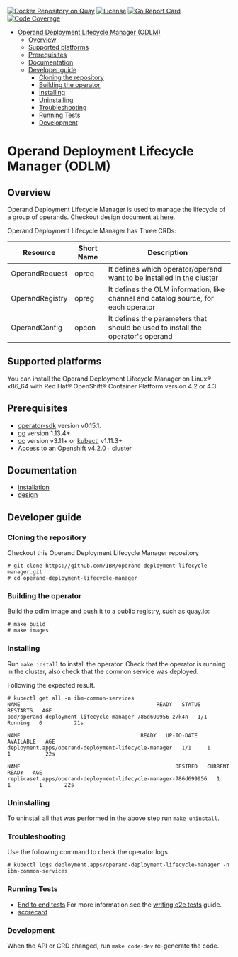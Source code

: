 [![Docker Repository on Quay](https://quay.io/repository/opencloudio/odlm/status "Docker Repository on Quay")](https://quay.io/repository/opencloudio/odlm)
[![License](http://img.shields.io/:license-apache-blue.svg)](http://www.apache.org/licenses/LICENSE-2.0.html)
[![Go Report Card](https://goreportcard.com/badge/github.com/IBM/operand-deployment-lifecycle-manager)](https://goreportcard.com/report/github.com/IBM/operand-deployment-lifecycle-manager)
[![Code Coverage](https://codecov.io/gh/IBM/operand-deployment-lifecycle-manager/branch/master/graphs/badge.svg?branch=master)](https://codecov.io/gh/IBM/operand-deployment-lifecycle-manager?branch=master)
<!-- START doctoc generated TOC please keep comment here to allow auto update -->
<!-- DON'T EDIT THIS SECTION, INSTEAD RE-RUN doctoc TO UPDATE -->

- [Operand Deployment Lifecycle Manager (ODLM)](#operand-deployment-lifecycle-manager-odlm)
  - [Overview](#overview)
  - [Supported platforms](#supported-platforms)
  - [Prerequisites](#prerequisites)
  - [Documentation](#documentation)
  - [Developer guide](#developer-guide)
    - [Cloning the repository](#cloning-the-repository)
    - [Building the operator](#building-the-operator)
    - [Installing](#installing)
    - [Uninstalling](#uninstalling)
    - [Troubleshooting](#troubleshooting)
    - [Running Tests](#running-tests)
    - [Development](#development)

<!-- END doctoc generated TOC please keep comment here to allow auto update -->

# Operand Deployment Lifecycle Manager (ODLM)

## Overview

Operand Deployment Lifecycle Manager is used to manage the lifecycle of a group of operands. Checkout design document at [here](./docs/design/operand-deployment-lifecycle-manager.md).

Operand Deployment Lifecycle Manager has Three CRDs:

| Resource                 | Short Name | Description                                                                                |
|--------------------------|------------|--------------------------------------------------------------------------------------------|
| OperandRequest | opreq | It defines which operator/operand want to be installed in the cluster |
| OperandRegistry | opreg | It defines the OLM information, like channel and catalog source, for each operator|
| OperandConfig | opcon | It defines the parameters that should be used to install the operator's operand |

## Supported platforms

You can install the Operand Deployment Lifecycle Manager on Linux® x86_64 with Red Hat® OpenShift® Container Platform version 4.2 or 4.3.

## Prerequisites

- [operator-sdk][operator_sdk] version v0.15.1.
- [go][go_tool] version 1.13.4+
- [oc][oc_tool] version v3.11+ or [kubectl][kubectl_tool] v1.11.3+
- Access to an Openshift v4.2.0+ cluster

## Documentation

<!-- For installation and configuration, see [IBM Knowledge Center link](https://www.ibm.com/support/knowledgecenter/en/SSHKN6/installer/landing_installer.html). -->
- [installation](./doc/install/install.md)
- [design](./docs/design/operand-deployment-lifecycle-manager.md)

## Developer guide

### Cloning the repository

Checkout this Operand Deployment Lifecycle Manager repository

```console
# git clone https://github.com/IBM/operand-deployment-lifecycle-manager.git
# cd operand-deployment-lifecycle-manager
```

### Building the operator

Build the odlm image and push it to a public registry, such as quay.io:

```console
# make build
# make images
```

### Installing

Run `make install` to install the operator. Check that the operator is running in the cluster, also check that the common service was deployed.

Following the expected result.

```console
# kubectl get all -n ibm-common-services
NAME                                           READY   STATUS    RESTARTS   AGE
pod/operand-deployment-lifecycle-manager-786d699956-z7k4n   1/1     Running   0          21s

NAME                                      READY   UP-TO-DATE   AVAILABLE   AGE
deployment.apps/operand-deployment-lifecycle-manager   1/1     1            1           22s

NAME                                                 DESIRED   CURRENT   READY   AGE
replicaset.apps/operand-deployment-lifecycle-manager-786d699956   1         1         1       22s
```

### Uninstalling

To uninstall all that was performed in the above step run `make uninstall`.

### Troubleshooting

Use the following command to check the operator logs.

```console
# kubectl logs deployment.apps/operand-deployment-lifecycle-manager -n ibm-common-services
```

### Running Tests

- [End to end tests](./docs/dev/e2e.md)
For more information see the [writing e2e tests](https://github.com/operator-framework/operator-sdk/blob/master/doc/test-framework/writing-e2e-tests.md) guide.
- [scorecard](./doc/dev/scorecard.md)

### Development

When the API or CRD changed, run `make code-dev` re-generate the code.

[go_tool]: https://golang.org/dl/
[kubectl_tool]: https://kubernetes.io/docs/tasks/tools/install-kubectl/
[oc_tool]: https://docs.okd.io/3.11/cli_reference/get_started_cli.html#cli-reference-get-started-cli
[operator_sdk]: https://github.com/operator-framework/operator-sdk
[operator_install]: https://github.com/operator-framework/operator-sdk/blob/master/doc/user/install-operator-sdk.md
